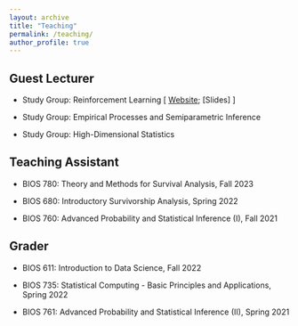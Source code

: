 ```yaml
---
layout: archive
title: "Teaching"
permalink: /teaching/
author_profile: true
---
```


## Guest Lecturer

  - Study Group: Reinforcement Learning [ [Website](https://tarheels.live/bios2021/); [Slides] ]

  - Study Group: Empirical Processes and Semiparametric Inference

  - Study Group: High-Dimensional Statistics

## Teaching Assistant

  - BIOS 780: Theory and Methods for Survival Analysis, Fall 2023

  - BIOS 680: Introductory Survivorship Analysis, Spring 2022

  - BIOS 760: Advanced Probability and Statistical Inference (I), Fall 2021

## Grader

  - BIOS 611: Introduction to Data Science, Fall 2022

  - BIOS 735: Statistical Computing - Basic Principles and Applications, Spring 2022

  - BIOS 761: Advanced Probability and Statistical Inference (II), Spring 2021
